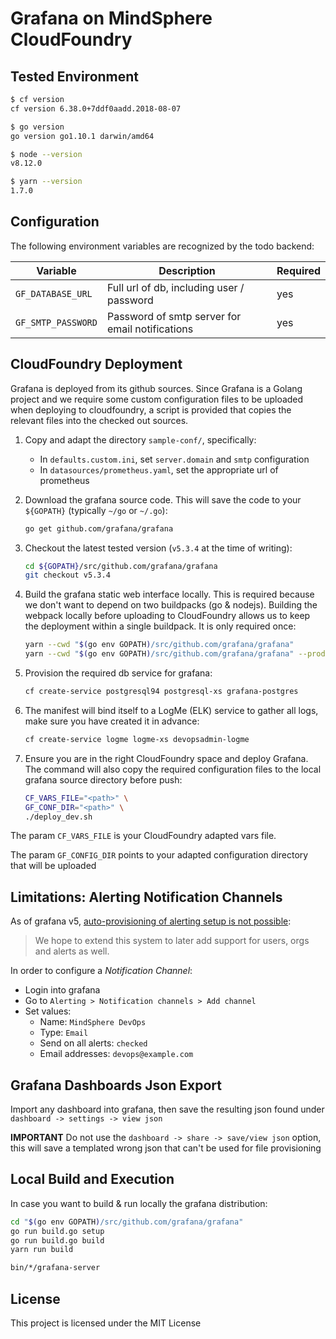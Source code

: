 # Grafana on MindSphere CloudFoundry

## Tested Environment

```sh
$ cf version
cf version 6.38.0+7ddf0aadd.2018-08-07

$ go version
go version go1.10.1 darwin/amd64

$ node --version
v8.12.0

$ yarn --version
1.7.0
```

## Configuration

The following environment variables are recognized by the todo backend:

| Variable     | Description | Required |
|--------------|-------------|----------|
| `GF_DATABASE_URL` | Full url of db, including user / password | yes |
| `GF_SMTP_PASSWORD` | Password of smtp server for email notifications | yes |

## CloudFoundry Deployment

Grafana is deployed from its github sources. Since Grafana is a Golang
project and we require some custom configuration files to be uploaded when
deploying to cloudfoundry, a script is provided that copies the relevant files
into the checked out sources.

1. Copy and adapt the directory `sample-conf/`, specifically:
    - In `defaults.custom.ini`, set  `server.domain` and `smtp` configuration
    - In `datasources/prometheus.yaml`, set the appropriate url of prometheus

1. Download the grafana source code. This will save the code to your
  `${GOPATH}` (typically `~/go` or `~/.go`):

    ```sh
    go get github.com/grafana/grafana
    ```

1. Checkout the latest tested version (`v5.3.4` at the time of writing):

    ```sh
    cd ${GOPATH}/src/github.com/grafana/grafana
    git checkout v5.3.4
    ```

1. Build the grafana static web interface locally. This is required because we
  don't want to depend on two buildpacks (go & nodejs). Building the webpack
  locally before uploading to CloudFoundry allows us to keep the deployment
  within a single buildpack. It is only required once:

    ```sh
    yarn --cwd "$(go env GOPATH)/src/github.com/grafana/grafana"
    yarn --cwd "$(go env GOPATH)/src/github.com/grafana/grafana" --prod run build
    ```

1. Provision the required db service for grafana:

    ```sh
    cf create-service postgresql94 postgresql-xs grafana-postgres
    ```

1. The manifest will bind itself to a LogMe (ELK) service to gather all logs,
  make sure you have created it in advance:

    ```sh
    cf create-service logme logme-xs devopsadmin-logme
    ```

1. Ensure you are in the right CloudFoundry space and deploy Grafana. The
  command will also copy the required configuration files to the local grafana
  source directory before push:

    ```sh
    CF_VARS_FILE="<path>" \
    GF_CONF_DIR="<path>" \
    ./deploy_dev.sh
    ```

  The param `CF_VARS_FILE` is your CloudFoundry adapted vars file.

  The param `GF_CONFIG_DIR` points to your adapted configuration directory
  that will be uploaded

## Limitations: Alerting Notification Channels

As of grafana v5, [auto-provisioning of alerting setup is not possible](http://docs.grafana.org/administration/provisioning/):

> We hope to extend this system to later add support for users, orgs and alerts
> as well.

In order to configure a *Notification Channel*:

- Login into grafana
- Go to `Alerting > Notification channels > Add channel`
- Set values:
  - Name: `MindSphere DevOps`
  - Type: `Email`
  - Send on all alerts: `checked`
  - Email addresses: `devops@example.com`

## Grafana Dashboards Json Export

Import any dashboard into grafana, then save the resulting json found under
`dashboard -> settings -> view json`

**IMPORTANT** Do not use the `dashboard -> share -> save/view json` option,
this will save a templated wrong json that can't be used for file provisioning

## Local Build and Execution

In case you want to build & run locally the grafana distribution:

```sh
cd "$(go env GOPATH)/src/github.com/grafana/grafana"
go run build.go setup
go run build.go build
yarn run build

bin/*/grafana-server
```

## License

This project is licensed under the MIT License
